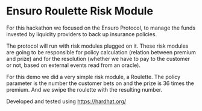 # Ensuro Roulette Risk Module

For this hackathon we focused on the Ensuro Protocol, to manage the funds invested by liquidity providers to back up insurance policies.

The protocol will run with risk modules plugged on it. These risk modules are going to be responsible for policy calculation (relation between premium and prize) and for the resolution (whether we have to pay to the customer or not, based on external events read from an oracle).

For this demo we did a very simple risk module, a Roulette. The policy parameter is the number the customer bets on and the prize is 36 times the premium. And we swipe the roulette with the resulting number.

Developed and tested using https://hardhat.org/
